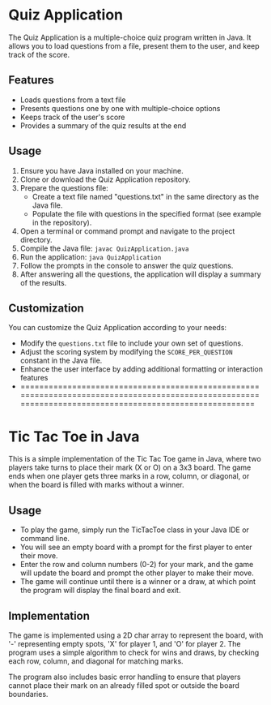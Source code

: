 # Quiz Application
The Quiz Application is a multiple-choice quiz program written in Java. It allows you to load questions from a file, present them to the user, and keep track of the score.

## Features
- Loads questions from a text file
- Presents questions one by one with multiple-choice options
- Keeps track of the user's score
- Provides a summary of the quiz results at the end

## Usage
1. Ensure you have Java installed on your machine.
2. Clone or download the Quiz Application repository.
3. Prepare the questions file:
   - Create a text file named "questions.txt" in the same directory as the Java file.
   - Populate the file with questions in the specified format (see example in the repository).
4. Open a terminal or command prompt and navigate to the project directory.
5. Compile the Java file:
```javac QuizApplication.java```
6. Run the application:
```java QuizApplication```
7. Follow the prompts in the console to answer the quiz questions.
8. After answering all the questions, the application will display a summary of the results.

## Customization
You can customize the Quiz Application according to your needs:
- Modify the `questions.txt` file to include your own set of questions.
- Adjust the scoring system by modifying the `SCORE_PER_QUESTION` constant in the Java file.
- Enhance the user interface by adding additional formatting or interaction features
- ========================================================================================================================================================
# Tic Tac Toe in Java
This is a simple implementation of the Tic Tac Toe game in Java, where two players take turns to place their mark (X or O) on a 3x3 board. The game ends when one player gets three marks in a row, column, or diagonal, or when the board is filled with marks without a winner.

## Usage
- To play the game, simply run the TicTacToe class in your Java IDE or command line.
- You will see an empty board with a prompt for the first player to enter their move. 
- Enter the row and column numbers (0-2) for your mark, and the game will update the board and prompt the other player to make their move. 
- The game will continue until there is a winner or a draw, at which point the program will display the final board and exit.

## Implementation
The game is implemented using a 2D char array to represent the board, with '-' representing empty spots, 'X' for player 1, and 'O' for player 2. The program uses a simple algorithm to check for wins and draws, by checking each row, column, and diagonal for matching marks.

The program also includes basic error handling to ensure that players cannot place their mark on an already filled spot or outside the board boundaries.

